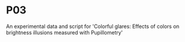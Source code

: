 # P03
An experimental data and script for 'Colorful glares: Effects of colors on brightness illusions measured with Pupillometry'
